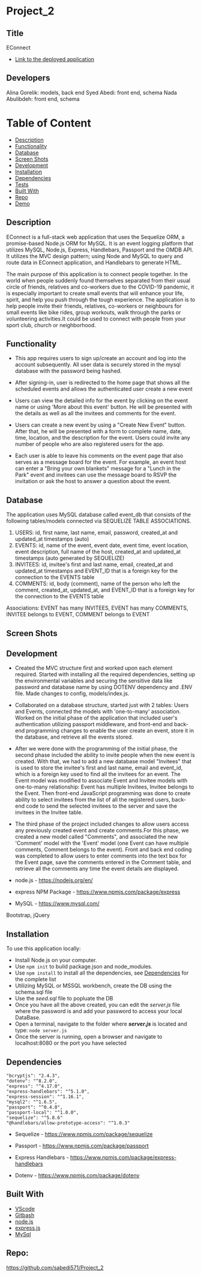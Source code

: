 # Project_2

## Title

EConnect

- [Link to the deployed application](https://project2-sa.herokuapp.com/)

## Developers

Alina Gorelik: models, back end
Syed Abedi: front end, schema
Nada Abulibdeh: front end, schema

# Table of Content

- [Description](#description)
- [Functionality](#functionality)
- [Database](#database)
- [Screen Shots](#screen-shots)
- [Development](#development)
- [Installation](#installation)
- [Dependencies](#dependencies)
- [Tests](#tests)
- [Built With](#built-with)
- [Repo](#repo)
- [Demo](#demo)

## Description

EConnect is a full-stack web application that uses the Sequelize ORM, a promise-based Node.js ORM for MySQL. It is an event logging platform that utilizes MySQL, Node.js, Express, Handlebars, Passport and the OMDB API. It utilizes the MVC design pattern; using Node and MySQL to query and route data in EConnect application, and Handlebars to generate HTML.

The main purpose of this application is to connect people together. In the world when people suddenly found themselves separated from their usual circle of friends, relatives and co-workers due to the COVID-19 pandemic, it is especially important to create small events that will enhance your life, spirit, and help you push through the tough experience. The application is to help people invite their friends, relatives, co-workers or neighbours for small events like bike rides, group workouts, walk through the parks or volunteering activities.It could be used to connect with people from your sport club, church or neighborhood.

## Functionality

- This app requires users to sign up/create an account and log into the account subsequently. All user data is securely stored in the mysql database with the password being hashed.

- After signing-in, user is redirected to the home page that shows all the scheduled events and allows the authenticated user create a new event

- Users can view the detailed info for the event by clicking on the event name or using 'More about this event' button. He will be presented with the details as well as all the invitees and comments for the event.

- Users can create a new event by using a "Create New Event" button. After that, he will be presented with a form to complete name, date, time, location, and the description for the event. Users could invite any number of people who are also registered users for the app.

- Each user is able to leave his comments on the event page that also serves as a message board for the event. For example, an event host can enter a "Bring your own blankets" message for a "Lunch in the Park" event and invitees can use the message board to RSVP the invitation or ask the host to answer a question about the event.

## Database

The application uses MySQL database called event_db that consists of the following tables/models connected via SEQUELIZE TABLE ASSOCIATIONS.

1. USERS: id, first name, last name, email, password, created_at and updated_at timestamps (auto)
2. EVENTS: id, name of the event, event date, event time, event location, event description, full name of the host, created_at and updated_at timestamps (auto generated by SEQUELIZE)
3. INVITEES: id, invitee's first and last name, email, created_at and updated_at timestamps and EVENT_ID that is a foreign key for the connection to the EVENTS table
4. COMMENTS: id, body (comment), name of the person who left the comment, created_at, updated_at, and EVENT_ID that is a foreign key for the connection to the EVENTS table

Associations: EVENT has many INVITEES, EVENT has many COMMENTS,
INVITEE belongs to EVENT, COMMENT belongs to EVENT

## Screen Shots

## Development

- Created the MVC structure first and worked upon each element required. Started with installing all the required dependencies, setting up the environmental variables and securing the sensitive data like password and database name by using DOTENV dependency and .ENV file. Made changes to config, models/index.js.

- Collaborated on a database structure, started just with 2 tables: Users and Events, connected the models with 'one-to-many' association. Worked on the initial phase of the application that included user's authentication utilizing passport middleware, and front-end and back-end programming changes to enable the user create an event, store it in the database, and retrieve all the events stored.

- After we were done with the programming of the initial phase, the second phase included the ability to invite people when the new event is created. With that, we had to add a new database model "Invitees" that is used to store the invitee's first and last name, email and event_id, which is a foreign key used to find all the invitees for an event. The Event model was modified to associate Event and Invitee models with one-to-many relationship: Event has multiple Invitees, Invitee belongs to the Event. Then front-end JavaScript programming was done to create ability to select invitees from the list of all the registered users, back-end code to send the selected invitees to the server and save the invitees in the Invitee table.

- The third phase of the project included changes to allow users access any previously created event and create comments.For this phase, we created a new model called "Comments", and associated the new 'Comment' model with the 'Event' model (one Event can have multiple comments, Comment belongs to the event). Front and back end coding was completed to allow users to enter comments into the text box for the Event page, save the comments entered in the Comment table, and retrieve all the comments any time the event details are displayed.

- node.js - https://nodejs.org/en/

- express NPM Package - https://www.npmjs.com/package/express

- MySQL - https://www.mysql.com/

Bootstrap, jQuery

## Installation

To use this application locally:

- Install Node.js on your computer.
- Use `npm init` to build package.json and node_modules.
- Use `npm install` to install all the dependencies, see [Dependencies](#dependencies) for the complete list
- Utilizing MySQL or MSSQL workbench, create the DB using the schema.sql file
- Use the _seed.sql_ file to popluate the DB
- Once you have all the above created, you can edit the _server.js_ file where the password is and add your password to access your local DataBase.
- Open a terminal, navigate to the folder where **_server.js_** is located and type: `node server.js`
- Once the server is running, open a browser and navigate to localhost:8080 or the port you have selected

## Dependencies

    "bcryptjs": "2.4.3",
    "dotenv": "^8.2.0",
    "express": "^4.17.0",
    "express-handlebars": "^5.1.0",
    "express-session": "^1.16.1",
    "mysql2": "^1.6.5",
    "passport": "^0.4.0",
    "passport-local": "^1.0.0",
    "sequelize": "^5.8.6"
    "@handlebars/allow-prototype-access": "^1.0.3"

- Sequelize - https://www.npmjs.com/package/sequelize

- Passport - https://www.npmjs.com/package/passport

- Express Handlebars - https://www.npmjs.com/package/express-handlebars

- Dotenv - https://www.npmjs.com/package/dotenv

## Built With

- [VScode](https://code.visualstudio.com/)
- [Gitbash](https://gitforwindows.org/)
- [node.js](https://nodejs.org/en/)
- [express.js](https://expressjs.com/)
- [MySql](https://www.mysql.com/)

## Repo:

https://github.com/sabedi571/Project_2
